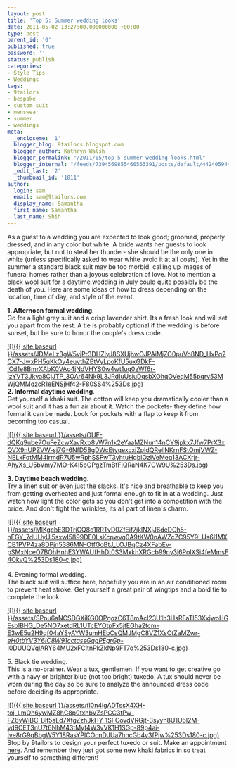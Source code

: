 ```yaml
---
layout: post
title: 'Top 5: Summer wedding looks'
date: 2011-05-02 13:27:00.000000000 +00:00
type: post
parent_id: '0'
published: true
password: ''
status: publish
categories:
- Style Tips
- Weddings
tags:
- 9tailors
- bespoke
- custom suit
- menswear
- summer
- weddings
meta:
  _encloseme: '1'
  blogger_blog: 9tailors.blogspot.com
  blogger_author: Kathryn Walsh
  blogger_permalink: "/2011/05/top-5-summer-wedding-looks.html"
  blogger_internal: "/feeds/7394569855460563391/posts/default/442405944940451057"
  _edit_last: '2'
  _thumbnail_id: '1811'
author:
  login: sam
  email: sam@9tailors.com
  display_name: Samantha
  first_name: Samantha
  last_name: Shih
---
```

As a guest to a wedding you are expected to look good; groomed, properly dressed, and in any color but white. A bride wants her guests to look appropriate, but not to steal her thunder- she should be the only one in white (unless specifically asked to wear white avoid it at all costs). Yet in the summer a standard black suit may be too morbid, calling up images of funeral homes rather than a joyous celebration of love. Not to mention a black wool suit for a daytime wedding in July could quite possibly be the death of you. Here are some ideas of how to dress depending on the location, time of day, and style of the event.

**1\. Afternoon formal wedding**.  
Go for a light grey suit and a crisp lavender shirt. Its a fresh look and will set you apart from the rest. A tie is probably optional if the wedding is before sunset, but be sure to honor the couple's dress code.

[![]({{ site.baseurl }}/assets/JDMeLz3gW5vjPr3DHZlyJ8SXUjhwOJPAiMjZO0puVo8ND_HxPq2CX7-JwxPH5qKkOy4euythZBtVyLpoKfU5uxGDkF-lCd1e8BmrXAbK0VAo4jNdVHYS0w4wt1uq0zWf6r-lzYVT3Jkya8CjJTP_3OAr64Nk9L3JRdIuUsiuDqsbXOhqOVeqM55pqrv53MWjQMMqzcR1eENSjHf42-F80SS4%253Ds.jpg)](http://4.bp.blogspot.com/-za3sBYavaiI/Tb69IuMNKSI/AAAAAAAAASI/XUuM3ZJHebM/s1600/JDMeLz3gW5vjPr3DHZlyJ8SXUjhwOJPAiMjZO0puVo8ND_HxPq2CX7-JwxPH5qKkOy4euythZBtVyLpoKfU5uxGDkF-lCd1e8BmrXAbK0VAo4jNdVHYS0w4wt1uq0zWf6r-lzYVT3Jkya8CjJTP_3OAr64Nk9L3JRdIuUsiuDqsbXOhqOVeqM55pqrv53MWjQMMqzcR1eENSjHf42-F80SS4%253Ds.jpg)  
**2\. Informal daytime wedding**.  
Get yourself a khaki suit. The cotton will keep you dramatically cooler than a wool suit and it has a fun air about it. Watch the pockets- they define how formal it can be made. Look for pockets with a flap to keep it from becoming too casual.

[![]({{ site.baseurl }}/assets/OUF-dQKg9ube7OuFeZcwXavRxb8vW7n1k2eYaaMZNun14nCY9jpkx7Jfw7PrX3xQVX9nUPZVW-sj7G-6NfD58gDWcEtyqexcxjZpIdQRellNKrnFStOmjVWZ-NELxFotMM4lrmdR7U5wRphSSFwT3yhtuHgbiOzIVeMeq13ACXrjr-AhyXs_U5bVmy7MO-K4I5bGPgzTmBfFiQRaN4K7GW9U%253Ds.jpg)](http://4.bp.blogspot.com/-u5xzlPjB2zo/Tb69JALPlYI/AAAAAAAAASQ/el47d9JfAks/s1600/OUF-dQKg9ube7OuFeZcwXavRxb8vW7n1k2eYaaMZNun14nCY9jpkx7Jfw7PrX3xQVX9nUPZVW-sj7G-6NfD58gDWcEtyqexcxjZpIdQRellNKrnFStOmjVWZ-NELxFotMM4lrmdR7U5wRphSSFwT3yhtuHgbiOzIVeMeq13ACXrjr-AhyXs_U5bVmy7MO-K4I5bGPgzTmBfFiQRaN4K7GW9U%253Ds.jpg)

**3\. Daytime beach wedding**.  
Try a linen suit or even just the slacks. It's nice and breathable to keep you from getting overheated and just formal enough to fit in at a wedding. Just watch how light the color gets so you don't get into a competition with the bride. And don't fight the wrinkles, its all part of linen's charm.

[![]({{ site.baseurl }}/assets/MlKgcbE3DTrjCQ8o1RRTvD0ZfEif7jklNXjJ6deDCh5-nEGY_7dUUyUl5sxwI5899DE0LsKcpwvq0A9tKW0nAWZcZC95Y9LUs6I1MXCB1PVP4za8DPjn5386MN-OtfGoBtJ_LOJBqCz4XFabEv-pSMxNceO7BOhHnhE3YWAUfHhDt0S3MxkhXRGcb99ny3j6PolXSi4feMmsF4OkvQ%253Ds180-c.jpg)](http://4.bp.blogspot.com/-hU6LChIl5Qw/Tb6-LVJe1JI/AAAAAAAAASg/QxcmZw5eHBc/s1600/MlKgcbE3DTrjCQ8o1RRTvD0ZfEif7jklNXjJ6deDCh5-nEGY_7dUUyUl5sxwI5899DE0LsKcpwvq0A9tKW0nAWZcZC95Y9LUs6I1MXCB1PVP4za8DPjn5386MN-OtfGoBtJ_LOJBqCz4XFabEv-pSMxNceO7BOhHnhE3YWAUfHhDt0S3MxkhXRGcb99ny3j6PolXSi4feMmsF4OkvQ%253Ds180-c.jpg)[  
](http://2.bp.blogspot.com/-Q8tqDLjGoWw/Tb69ID8duuI/AAAAAAAAASA/F-QjAs6DIEU/s1600/br825625-00vliv01.jpg)  
4\. Evening formal wedding.  
The black suit will suffice here, hopefully you are in an air conditioned room to prevent heat stroke. Get yourself a great pair of wingtips and a bold tie to complete the look.

[![]({{ site.baseurl }}/assets/SPpu6aNCSDGXiKG0OPgozC6T8mAcl23U1h3HsRFaTl53XxjwoHGEsbIBHG_De5NO7xetdRL1UTcEYOtpFx5jtEGha2tcm-E3wE5u2H9qf04aYSyAYW3umHEbCsQMJMgC8VZ1XsCtZaMZwr-_eH0tbYV3Y6IC8W91cctassGqgPEgrGp_-I0DUUQVqlARY64MU2xFCltnPkZkNp9FT7o%253Ds180-c.jpg)](http://2.bp.blogspot.com/-EYS41EvWFt0/Tb69JrHf4nI/AAAAAAAAASY/hzRMiY-LY4U/s1600/SPpu6aNCSDGXiKG0OPgozC6T8mAcl23U1h3HsRFaTl53XxjwoHGEsbIBHG_De5NO7xetdRL1UTcEYOtpFx5jtEGha2tcm-E3wE5u2H9qf04aYSyAYW3umHEbCsQMJMgC8VZ1XsCtZaMZwr-_eH0tbYV3Y6IC8W91cctassGqgPEgrGp_-I0DUUQVqlARY64MU2xFCltnPkZkNp9FT7o%253Ds180-c.jpg)

5\. Black tie wedding.  
This is a no-brainer. Wear a tux, gentlemen. If you want to get creative go with a navy or brighter blue (not too bright) tuxedo. A tux should never be worn during the day so be sure to analyze the announced dress code before deciding its appropriate.

[![]({{ site.baseurl }}/assets/fl0n4igADTssX4XH-toj_LmQh6ywMZ8hC8p0txhbVZsPCC3tPw-FZ6yWiBC_Blt5aLd7XfgZzhJkHY_1SFCovdVRGjt-3syyn8U1U6l2M-yd9CET3nU7t6NhM43tMyf4W3vVK1H1SGp-89p4ai-Ive8rG9qBbgW5Y18RasYPICOcnDJUa7hhcGb4y3fPjw%253Ds180-c.jpg)](http://4.bp.blogspot.com/-BA2x4oGNRk4/Tb69IBIPd6I/AAAAAAAAAR4/7LFqVP43D3Q/s1600/fl0n4igADTssX4XH-toj_LmQh6ywMZ8hC8p0txhbVZsPCC3tPw-FZ6yWiBC_Blt5aLd7XfgZzhJkHY_1SFCovdVRGjt-3syyn8U1U6l2M-yd9CET3nU7t6NhM43tMyf4W3vVK1H1SGp-89p4ai-Ive8rG9qBbgW5Y18RasYPICOcnDJUa7hhcGb4y3fPjw%253Ds180-c.jpg)  
Stop by 9tailors to design your perfect tuxedo or suit. Make an appointment [here](http://9tailors.com/pages/customer_service/appointments). And remember they just got some new khaki fabrics in so treat yourself to something different!